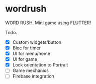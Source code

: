 # wordrush

WORD RUSH. Mini game using FLUTTER!

Todo.
-  [x] Custom widgets/button
-  [x] Bloc for timer
-  [x] UI for menu/home
-  [x] UI for game
-  [x] Lock orientation to Portrait
-  [ ] Game mechanics
-  [ ] Firebase integration